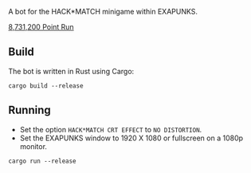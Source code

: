 A bot for the HACK*MATCH minigame within EXAPUNKS.

[8,731,200 Point Run](https://youtu.be/DZ2K_Sv9VOE)

## Build
The bot is written in Rust using Cargo:

```
cargo build --release
```

## Running
 * Set the option `HACK*MATCH CRT EFFECT` to `NO DISTORTION`.
 * Set the EXAPUNKS window to 1920 X 1080 or fullscreen on a 1080p monitor.
 
 ```
 cargo run --release
 ```
